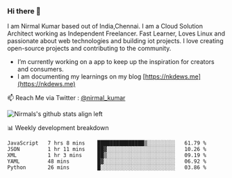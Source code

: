 ### Hi there 👋

 I am Nirmal Kumar based out of India,Chennai. I am a Cloud Solution Architect working as Independent Freelancer. Fast Learner, Loves Linux and passionate about web technologies and building iot projects. I love creating open-source projects and contributing to the community.

- I’m currently working on a app to keep up the inspiration for creators and consumers.
- I am documenting my learnings on my blog [https://nkdews.me](https://nkdews.me)

📫 Reach Me via  Twitter : [@nirmal_kumar](https://twitter.com/nirmal_kumar)

![Nirmals's github stats align left](https://github-readme-stats.vercel.app/api?username=nk-gears&show_icons=true)


📊 Weekly development breakdown

<!--START_SECTION:waka-->
```text
JavaScript   7 hrs 8 mins    ███████████████▒░░░░░░░░░   61.79 % 
JSON         1 hr 11 mins    ██▓░░░░░░░░░░░░░░░░░░░░░░   10.26 % 
XML          1 hr 3 mins     ██▒░░░░░░░░░░░░░░░░░░░░░░   09.19 % 
YAML         48 mins         █▓░░░░░░░░░░░░░░░░░░░░░░░   06.92 % 
Python       26 mins         █░░░░░░░░░░░░░░░░░░░░░░░░   03.86 % 
```
<!--END_SECTION:waka-->


